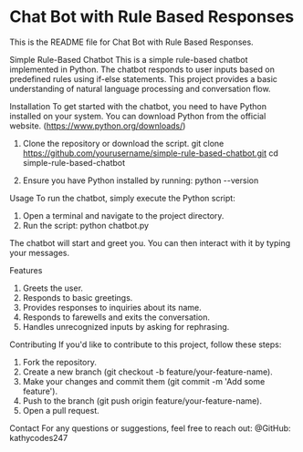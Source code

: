 # Chat Bot with Rule Based Responses

This is the README file for Chat Bot with Rule Based Responses.

Simple Rule-Based Chatbot
This is a simple rule-based chatbot implemented in Python. The chatbot responds to user inputs based on predefined rules using if-else statements. This project provides a basic understanding of natural language processing and conversation flow.

Installation
To get started with the chatbot, you need to have Python installed on your system. You can download Python from the official website. (https://www.python.org/downloads/)

1. Clone the repository or download the script.
   git clone https://github.com/yourusername/simple-rule-based-chatbot.git
   cd simple-rule-based-chatbot

2. Ensure you have Python installed by running:
   python --version

Usage
To run the chatbot, simply execute the Python script:
1. Open a terminal and navigate to the project directory. 
2. Run the script:
   python chatbot.py

The chatbot will start and greet you. You can then interact with it by typing your messages.

Features
1. Greets the user.
2. Responds to basic greetings.
3. Provides responses to inquiries about its name.
4. Responds to farewells and exits the conversation.
5. Handles unrecognized inputs by asking for rephrasing.

Contributing
If you'd like to contribute to this project, follow these steps:

1. Fork the repository.
2. Create a new branch (git checkout -b feature/your-feature-name).
3. Make your changes and commit them (git commit -m 'Add some feature').
4. Push to the branch (git push origin feature/your-feature-name).
5. Open a pull request.

Contact
For any questions or suggestions, feel free to reach out:
@GitHub: kathycodes247
